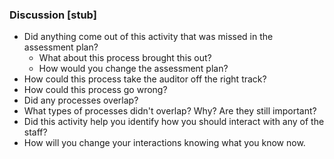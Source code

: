 ### Discussion  [stub]

  * Did anything come out of this activity that was missed in the assessment plan?
    * What about this process brought this out?
	* How would you change the assessment plan?
  * How could this process take the auditor off the right track?
  * How could this process go wrong?
  * Did any processes overlap?
  * What types of processes didn't overlap? Why? Are they still important?
  * Did this activity help you identify how you should interact with any of the staff?
  * How will you change your interactions knowing what you know now.
